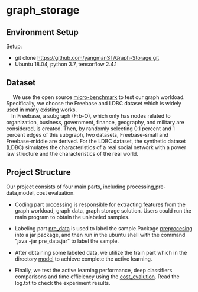 # graph_storage

## Environment Setup
Setup:
* git clone https://github.com/yangmanST/Graph-Storage.git
* Ubuntu 18.04, python 3.7, tensorflow 2.4.1


## Dataset 
&emsp; We use the open source [micro-benchmark](https://github.com/kuzeko/graph-databases-testsuite)  to test our graph workload. Specifically, we choose the Freebase and LDBC dataset which is widely used in many existing works.  
&emsp;In Freebase, a subgraph (Frb-O), which only has nodes related to organization, business, government, finance, geography, and military are considered, is created. Then, by randomly selecting 0.1 percent and 1 percent edges of this subgraph, two datasets, Freebase-small and Freebase-middle are derived. For the LDBC dataset, the synthetic dataset (LDBC) simulates the characteristics of a real social network with a power law structure and the characteristics of the real world. 


## Project Structure
Our project consists of four main parts, including processing,pre-data,model, cost evaluation. 
* Coding part [processing](https://github.com/yangmanST/Graph-Storage/tree/master/processing) is responsible for extracting features from the graph workload, graph data, graph storage solution. Users could run the main program to obtain the unlabeled samples.
* Labeling part [pre_data](https://github.com/yangmanST/Graph_Storage/tree/master/pre_data) is used to label the sample.Package [preprocesing](https://github.com/yangmanST/Graph-Storage/tree/master/pre_data) into a jar package, and then run in the ubuntu shell with the command "java -jar pre_data.jar" to label the sample.
* After obtaining some labeled data, we utilize the train part which in the  directory [model](https://github.com/yangmanST/Graph-Storage/tree/master/model) to achieve complete the active learning.

* Finally, we test the active learning performance, deep classifiers comparisons and time efficiency  using the [cost_evalution](https://github.com/yangmanST/Graph-Storage/tree/master/cost_evaluation). Read the log.txt to check the experiment results.

